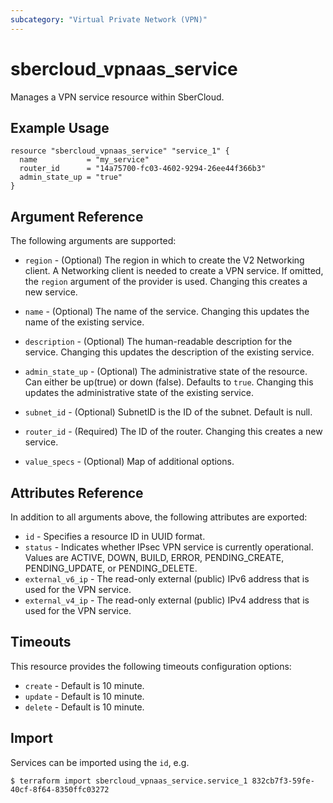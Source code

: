 ```yaml
---
subcategory: "Virtual Private Network (VPN)"
---
```


# sbercloud\_vpnaas\_service

Manages a VPN service resource within SberCloud.

## Example Usage

```hcl
resource "sbercloud_vpnaas_service" "service_1" {
  name           = "my_service"
  router_id      = "14a75700-fc03-4602-9294-26ee44f366b3"
  admin_state_up = "true"
}
```

## Argument Reference

The following arguments are supported:

* `region` - (Optional) The region in which to create the V2 Networking client.
    A Networking client is needed to create a VPN service. If omitted, the
    `region` argument of the provider is used. Changing this creates a new
    service.

* `name` - (Optional) The name of the service. Changing this updates the name of
    the existing service.

* `description` - (Optional) The human-readable description for the service.
    Changing this updates the description of the existing service.

* `admin_state_up` - (Optional) The administrative state of the resource.
    Can either be up(true) or down (false). Defaults to `true`.
    Changing this updates the administrative state of the existing service.

* `subnet_id` - (Optional) SubnetID is the ID of the subnet. Default is null.

* `router_id` - (Required) The ID of the router. Changing this creates a new service.

* `value_specs` - (Optional) Map of additional options.

## Attributes Reference

In addition to all arguments above, the following attributes are exported:

* `id` - Specifies a resource ID in UUID format.
* `status` - Indicates whether IPsec VPN service is currently operational. Values are ACTIVE, DOWN, BUILD, ERROR, PENDING_CREATE, PENDING_UPDATE, or PENDING_DELETE.
* `external_v6_ip` - The read-only external (public) IPv6 address that is used for the VPN service.
* `external_v4_ip` - The read-only external (public) IPv4 address that is used for the VPN service.

## Timeouts
This resource provides the following timeouts configuration options:
- `create` - Default is 10 minute.
- `update` - Default is 10 minute.
- `delete` - Default is 10 minute.

## Import

Services can be imported using the `id`, e.g.

```
$ terraform import sbercloud_vpnaas_service.service_1 832cb7f3-59fe-40cf-8f64-8350ffc03272
```
